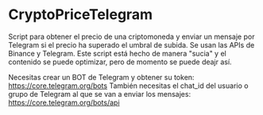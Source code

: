 # CryptoPriceTelegram

Script para obtener el precio de una criptomoneda y enviar un mensaje por Telegram si el precio ha superado el umbral de subida.
Se usan las APIs de Binance y Telegram.
Este script está hecho de manera "sucia" y el contenido se puede optimizar, pero de momento se puede deajr así.

Necesitas crear un BOT de Telegram y obtener su token: https://core.telegram.org/bots
También necesitas el chat_id del usuario o grupo de Telegram al que se van a enviar los mensajes: https://core.telegram.org/bots/api
